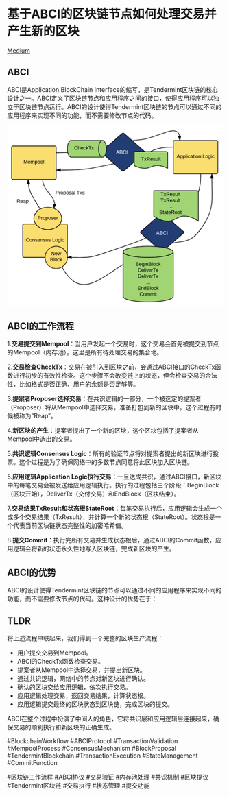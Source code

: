 # 基于ABCI的区块链节点如何处理交易并产生新的区块

[Medium](https://andybowu.medium.com/)

## ABCI
ABCI是Application BlockChain Interface的缩写，是Tendermint区块链的核心设计之一。ABCI定义了区块链节点和应用程序之间的接口，使得应用程序可以独立于区块链节点运行。ABCI的设计使得Tendermint区块链的节点可以通过不同的应用程序来实现不同的功能，而不需要修改节点的代码。

![abci workflow](../assets/cosmos/abci_workflow.png)

## ABCI的工作流程
1.**交易提交到Mempool**：当用户发起一个交易时，这个交易会首先被提交到节点的Mempool（内存池）。这里是所有待处理交易的集合地。

2.**交易检查CheckTx**：交易在被引入到区块之前，会通过ABCI接口的CheckTx函数进行初步的有效性检查。这个步骤不会改变链上的状态，但会检查交易的合法性，比如格式是否正确、用户的余额是否足够等。

3.**提案者Proposer选择交易**：在共识逻辑的一部分，一个被选定的提案者（Proposer）将从Mempool中选择交易，准备打包到新的区块中。这个过程有时候被称为“Reap”。

4.**新区块的产生**：提案者提出了一个新的区块，这个区块包括了提案者从Mempool中选出的交易。

5.**共识逻辑Consensus Logic**：所有的验证节点将对提案者提出的新区块进行投票。这个过程是为了确保网络中的多数节点同意将此区块加入区块链。

5.**应用逻辑Application Logic执行交易**：一旦达成共识，通过ABCI接口，新区块中的每笔交易会被发送给应用逻辑执行。执行的过程包括三个阶段：BeginBlock（区块开始），DeliverTx（交付交易）和EndBlock（区块结束）。

7.**交易结果TxResult和状态根StateRoot**：每笔交易执行后，应用逻辑会生成一个或多个交易结果（TxResult），并计算一个新的状态根（StateRoot）。状态根是一个代表当前区块链状态完整性的加密哈希值。

8.**提交Commit**：执行完所有交易并生成状态根后，通过ABCI的Commit函数，应用逻辑会将新的状态永久性地写入区块链，完成新区块的产生。

## ABCI的优势
ABCI的设计使得Tendermint区块链的节点可以通过不同的应用程序来实现不同的功能，而不需要修改节点的代码。这种设计的优势在于：

## TLDR
将上述流程串联起来，我们得到一个完整的区块生产流程：

* 用户提交交易到Mempool。
* ABCI的CheckTx函数检查交易。
* 提案者从Mempool中选择交易，并提出新区块。
* 通过共识逻辑，网络中的节点对新区块进行确认。
* 确认的区块交给应用逻辑，依次执行交易。
* 应用逻辑处理交易，返回交易结果，计算状态根。
* 应用逻辑提交最终的区块状态到区块链，完成区块的提交。

ABCI在整个过程中扮演了中间人的角色，它将共识层和应用逻辑层连接起来，确保交易的顺利执行和新区块的正确生成。

#BlockchainWorkflow #ABCIProtocol #TransactionValidation #MempoolProcess #ConsensusMechanism #BlockProposal #TendermintBlockchain #TransactionExecution #StateManagement #CommitFunction

#区块链工作流程 #ABCI协议 #交易验证 #内存池处理 #共识机制 #区块提议 #Tendermint区块链 #交易执行 #状态管理 #提交功能
